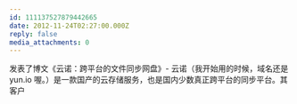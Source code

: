 ```yaml
---
id: 111137527879442665
date: 2012-11-24T02:27:00.000Z
reply: false
media_attachments: 0
---
```


发表了博文《云诺：跨平台的文件同步网盘》- 云诺（我开始用的时候，域名还是 yun.io 喔。）是一款国产的云存储服务，也是国内少数真正跨平台的同步平台。其客户 ​​​​

